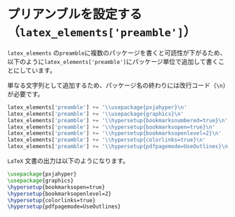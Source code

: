 # プリアンブルを設定する（``latex_elements['preamble']``）

``latex_elements`` の``preamble``に複数のパッケージを書くと可読性が下がるため、
以下のように``latex_elements['preamble']``にパッケージ単位で追加して書くことにしています。

単なる文字列として追加するため、パッケージ名の終わりには改行コード（``\n``）が必要です。

```python
latex_elements['preamble'] += '\\usepackage{pxjahyper}\n'
latex_elements['preamble'] += '\\usepackage{graphics}\n'
latex_elements['preamble'] += '\\hypersetup{bookmarksnumbered=true}\n'
latex_elements['preamble'] += '\\hypersetup{bookmarksopen=true}\n'
latex_elements['preamble'] += '\\hypersetup{bookmarksopenlevel=2}\n'
latex_elements['preamble'] += '\\hypersetup{colorlinks=true}\n'
latex_elements['preamble'] += '\\hypersetup{pdfpagemode=UseOutlines}\n'
```

``LaTeX`` 文書の出力は以下のようになります。

```latex
\usepackage{pxjahyper}
\usepackage{graphics}
\hypersetup{bookmarksopen=true}
\hypersetup{bookmarksopenlevel=2}
\hypersetup{colorlinks=true}
\hypersetup{pdfpagemode=UseOutlines}
```
